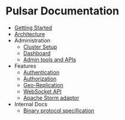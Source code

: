 # Pulsar Documentation

* [Getting Started](GettingStarted.md)
* [Architecture](Architecture.md)
* Administration
  - [Cluster Setup](ClusterSetup.md)
  - [Dashboard](Dashboard.md)
  - [Admin tools and APIs](AdminTools.md)
* Features
  - [Authentication](Authentication.md)
  - [Authorization](Authorization.md)
  - [Geo-Replication](GeoReplication.md)
  - [WebSocket API](WebSocket.md)
  - [Apache Storm adaptor](PulsarStorm.md)
* Internal Docs
  - [Binary protocol specification](BinaryProtocol.md)
